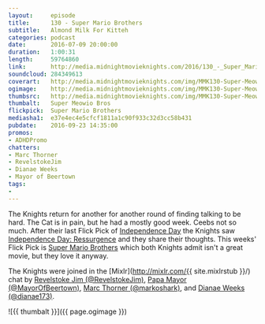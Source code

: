 ```yaml
---
layout:     episode
title:      130 - Super Mario Brothers
subtitle:   Almond Milk For Kitteh
categories: podcast
date:       2016-07-09 20:00:00
duration:   1:00:31
length:		59764860
link:       http://media.midnightmovieknights.com/2016/130_-_Super_Mario_Brothers.m4a
soundcloud:	284349613
coverart:   http://media.midnightmovieknights.com/img/MMK130-Super-Meowio-Bros-1400x1400.png
ogimage:    http://media.midnightmovieknights.com/img/MMK130-Super-Meowio-Bros-750x750.png
thumbsrc:   http://media.midnightmovieknights.com/img/MMK130-Super-Meowio-Bros-200x200.png
thumbalt:	Super Meowio Bros
flickpick:  Super Mario Brothers
mediasha1:	e37e4ec4e5cfcf1811a1c90f933c32d3cc58b431
pubdate:    2016-09-23 14:35:00
promos:
- ADHDPromo
chatters:
- Marc Thorner
- RevelstokeJim
- Dianae Weeks
- Mayor of Beertown
tags:
-
---
```

The Knights return for another for another round of finding talking to be hard. The Cat is in pain, but he had a mostly good week. Ceebs not so much. After their last Flick Pick of [Independence Day](http://www.imdb.com/title/tt0116629/) the Knights saw [Independence Day: Ressurgence](http://www.imdb.com/title/tt1628841/) and they share their thoughts. This weeks' Flick Pick is [Super Mario Brothers](http://www.imdb.com/title/tt0108255/) which both Knights admit isn't a great movie, but they love it anyway.

The Knights were joined in the [Mixlr](http://mixlr.com/{{ site.mixlrstub }}/) chat by [Revelstoke Jim (@RevelstokeJim)](https://twitter.com/RevelstokeJim), [Papa Mayor (@MayorOfBeertown)](https://twitter.com/MayorOfBeertown), [Marc Thorner (@markoshark)](https://twitter.com/markoshark), and [Dianae Weeks (@dianae173)](https://twitter.com/dianae173).

![{{ thumbalt }}]({{ page.ogimage }})
